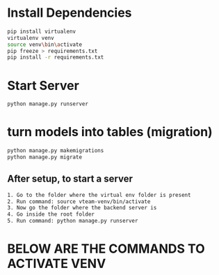 # Install Dependencies

```bash
pip install virtualenv
virtualenv venv
source venv\bin\activate 
pip freeze > requirements.txt
pip install -r requirements.txt
```


# Start Server

```bash
python manage.py runserver
```

# turn models into tables (migration)

```bash
python manage.py makemigrations
python manage.py migrate
```


## After setup, to start a server
```bash
1. Go to the folder where the virtual env folder is present
2. Run command: source vteam-venv/bin/activate
3. Now go the folder where the backend server is
4. Go inside the root folder
5. Run command: python manage.py runserver

```






# BELOW ARE THE COMMANDS TO ACTIVATE VENV

<!-- sheetal@sheetal-VivoBook-ASUSLaptop-X515EA-X515EA:~$ cd Desktop/
sheetal@sheetal-VivoBook-ASUSLaptop-X515EA-X515EA:~/Desktop$ ls
 46                    'nandi 1.zip'  'New folder (2)'
 789                    nandi1.zip    'New folder (3)'
 code                  'nandi 2.zip'  'New folder (5).zip'
 DOCUMENTS             'nandi 3.zip'   Private.zip
 jdk-20_linux-x64_bin  'nandi 4.zip'   SBG.zip
'k Camera.zip'         'nandi 5.zip'   tanuja.zip
'k New folder.zip'      nandi.zip      virtual-envs
'nandi 1 (2).zip'      'New folder'
sheetal@sheetal-VivoBook-ASUSLaptop-X515EA-X515EA:~/Desktop$ cd virtual-envs/
sheetal@sheetal-VivoBook-ASUSLaptop-X515EA-X515EA:~/Desktop/virtual-envs$ ls
vteam-venv
sheetal@sheetal-VivoBook-ASUSLaptop-X515EA-X515EA:~/Desktop/virtual-envs$ ls
vteam-venv
sheetal@sheetal-VivoBook-ASUSLaptop-X515EA-X515EA:~/Desktop/virtual-envs$ source vteam-venv/bin/activate
(vteam-venv) sheetal@sheetal-VivoBook-ASUSLaptop-X515EA-X515EA:~/Desktop/virtual-envs$ cd ..
(vteam-venv) sheetal@sheetal-VivoBook-ASUSLaptop-X515EA-X515EA:~/Desktop$ ls
 46                    'nandi 1.zip'  'New folder (2)'
 789                    nandi1.zip    'New folder (3)'
 code                  'nandi 2.zip'  'New folder (5).zip'
 DOCUMENTS             'nandi 3.zip'   Private.zip
 jdk-20_linux-x64_bin  'nandi 4.zip'   SBG.zip
'k Camera.zip'         'nandi 5.zip'   tanuja.zip
'k New folder.zip'      nandi.zip      virtual-envs
'nandi 1 (2).zip'      'New folder'
(vteam-venv) sheetal@sheetal-VivoBook-ASUSLaptop-X515EA-X515EA:~/Desktop$ cd code
(vteam-venv) sheetal@sheetal-VivoBook-ASUSLaptop-X515EA-X515EA:~/Desktop/code$ ls
(vteam-venv) sheetal@sheetal-VivoBook-ASUSLaptop-X515EA-X515EA:~/Desktop/code$ cd ~/Downloads/
(vteam-venv) sheetal@sheetal-VivoBook-ASUSLaptop-X515EA-X515EA:~/Downloads$ lsd

Command 'lsd' not found, but can be installed with:

sudo snap install lsd

(vteam-venv) sheetal@sheetal-VivoBook-ASUSLaptop-X515EA-X515EA:~/Downloads$ ls
 Affirmations.docx                  OpenJDK17U-jdk_x64_linux_hotspot_17.0.8_7.tar.gz
 api.zip                            pryog30.pdf
 blog_sheetalbiisht-main.zip        Python-3.11.5
 chrome-linux64.zip                 Python-3.11.5.tar.xz
 cmder                              readme.txt
 cmder.zip                          remix-backup-at-22h6min-2023-9-14.zip
 code_1.81.0-1690980880_amd64.deb   rtw88-master
'Daily Activity Tracker.docx'      'Screenshot 2023-09-16 at 7.45.58 PM.png'
 dbeaver-ce_23.1.4_amd64.deb        sheetalbisht2001.github.io-master.zip
 Frontend                          'Sheetal_Bisht_Resume (1).pdf'
 hydejack-master.zip                Sheetal_Bisht_Resume.pdf
 ideaIU-2023.2                      solidity_0.8.20
 ideaIU-2023.2.tar.gz               solidity_0.8.20.tar.gz
 IP_260723_MMS_DL_ENG.pdf          'Trade Ledger- Calendar Spread Strategy (1).xlsx'
'Mindset Assignment 01.docx'       'Trade Ledger- Calendar Spread Strategy.xlsx'
'Mindset Assignment 02.docx'        vteam-backend-django
'new pdf 123 (1).pdf'               vteam-backend-django.zip
'new pdf 123.pdf'
(vteam-venv) sheetal@sheetal-VivoBook-ASUSLaptop-X515EA-X515EA:~/Downloads$ cd vteam-backend-django/
(vteam-venv) sheetal@sheetal-VivoBook-ASUSLaptop-X515EA-X515EA:~/Downloads/vteam-backend-django$ ls
ascripts  db_migrations  Pipfile       README.md         settings
conf      manage.py      Pipfile.lock  requirements.txt  stractor
(vteam-venv) sheetal@sheetal-VivoBook-ASUSLaptop-X515EA-X515EA:~/Downloads/vteam-backend-django$ ls
ascripts  db_migrations  Pipfile       README.md         settings
conf      manage.py      Pipfile.lock  requirements.txt  stractor
(vteam-venv) sheetal@sheetal-VivoBook-ASUSLaptop-X515EA-X515EA:~/Downloads/vteam-backend-django$ python manage.py runserver
Performing system checks...


